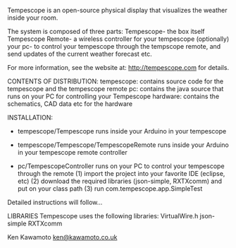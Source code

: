 Tempescope is an open-source physical display that visualizes the weather inside your room.

The system is composed of three parts:
Tempescope- the box itself
Tempescope Remote- a wireless controller for your tempescope
(optionally) your pc- to control your tempescope through the tempscope remote, and send updates of the current weather forecast etc.

For more information, see the website at: http://tempescope.com for details.

CONTENTS OF DISTRIBUTION:
tempescope:  contains source code for the tempescope and the tempescope remote
pc: contains the java source that runs on your PC for controlling your Tempescope
hardware: contains the schematics, CAD data etc for the hardware

INSTALLATION:
- tempescope/Tempescope
  runs inside your Arduino in your tempescope

- tempescope/Tempescope/TempescopeRemote
  runs inside your Arduino in your tempescope remote controller

- pc/TempescopeController
  runs on your PC to control your tempescope through the remote
  (1) import the project into your favorite IDE (eclipse, etc)
  (2) download the required libraries (json-simple, RXTXcomm) and put on your class path
  (3) run com.tempescope.app.SimpleTest

Detailed instructions will follow…

LIBRARIES
Tempescope uses the following libraries:
VirtualWire.h
json-simple
RXTXcomm

Ken Kawamoto
ken@kawamoto.co.uk
